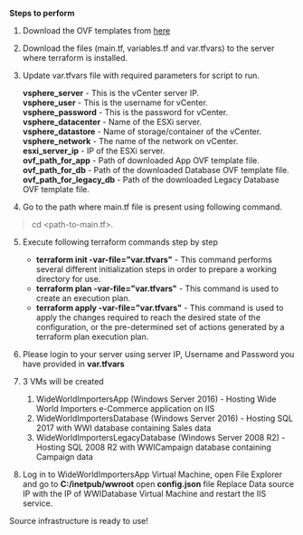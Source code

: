 **Steps to perform**
1. Download the OVF templates from [here](https://click2cloud.sharepoint.com/:f:/s/Migration-Studio/EkeClFdp5ypDr3DImTxKJvEBuOWdlRHbns_aGnBeJAHA1A?e=EkaMWa)

2. Download the files (main.tf, variables.tf and var.tfvars) to the server where terraform is installed.

3. Update var.tfvars file with required parameters for script to run.

    **vsphere_server** - This is the vCenter server IP.  
    **vsphere_user** - This is the username for vCenter.  
    **vsphere_password** - This is the password for vCenter.  
    **vsphere_datacenter** - Name of the ESXi server.  
    **vsphere_datastore** - Name of storage/container of the vCenter.  
    **vsphere_network** - The name of the network on vCenter.  
    **esxi_server_ip** - IP of the ESXi server.  
    **ovf_path_for_app** - Path of downloaded App OVF template file.  
    **ovf_path_for_db** - Path of the downloaded Database OVF template file.  
    **ovf_path_for_legacy_db** - Path of the downloaded Legacy Database OVF template file.  

4. Go to the path where main.tf file is present using following command.
> cd <path-to-main.tf>.

5. Execute following terraform commands step by step
    * **terraform init -var-file="var.tfvars"** - This command performs several different initialization steps in order to prepare a working directory for use.
    * **terraform plan -var-file="var.tfvars"** - This command is used to create an execution plan. 
    * **terraform apply -var-file="var.tfvars"** - This command is used to apply the changes required to reach the desired state of the configuration, or the pre-determined set of actions generated by a terraform plan execution plan.
    
6. Please login to your server using server IP, Username and Password you have provided in **var.tfvars**

7. 3 VMs will be created
    1. WideWorldImportersApp (Windows Server 2016) - Hosting Wide World Importers e-Commerce application on IIS
    2. WideWorldImportersDatabase (Windows Server 2016) - Hosting SQL 2017 with WWI database containing Sales data
    3. WideWorldImportersLegacyDatabase (Windows Server 2008 R2) - Hosting SQL 2008 R2 with WWICampaign database containing Campaign data
    
8. Log in to WideWorldImportersApp Virtual Machine, open File Explorer and go to **C:/inetpub/wwroot** open **config.json** file
Replace Data source IP with the IP of WWIDatabase Virtual Machine and restart the IIS service.

Source infrastructure is ready to use!
